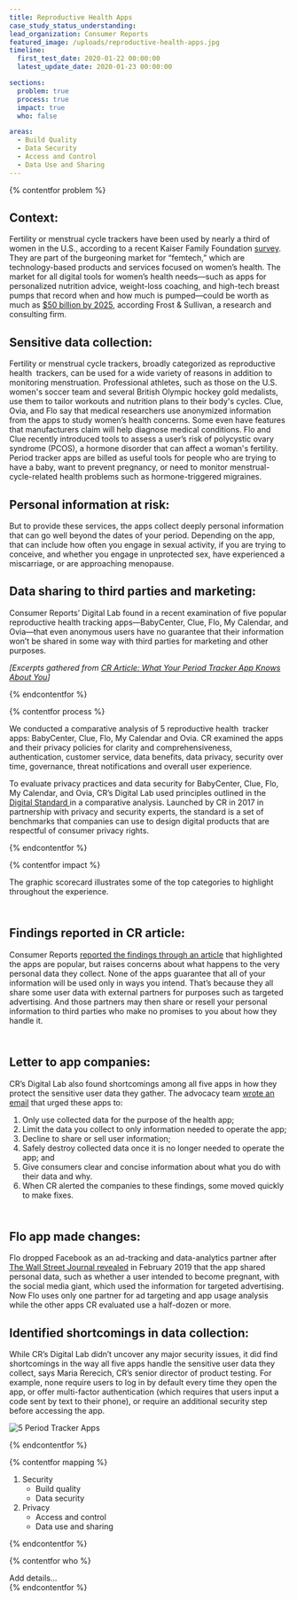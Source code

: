 ```yaml
---
title: Reproductive Health Apps
case_study_status_understanding:
lead_organization: Consumer Reports
featured_image: /uploads/reproductive-health-apps.jpg
timeline:
  first_test_date: 2020-01-22 00:00:00
  latest_update_date: 2020-01-23 00:00:00

sections:
  problem: true
  process: true
  impact: true
  who: false

areas:
  - Build Quality
  - Data Security
  - Access and Control
  - Data Use and Sharing
---
```



{% contentfor problem %}
<div class="editable mt-3">
<h2>Context:</h2><p>Fertility or menstrual cycle trackers have been used by
nearly a third of women in the U.S., according to a recent Kaiser Family
Foundation <a target="_blank" rel="noopener"
href="https://www.kff.org/other/poll-finding/kff-health-apps-and-information-survey/">survey</a>.
They are part of the burgeoning market for &ldquo;femtech,&rdquo; which are
technology-based products and services focused on women&rsquo;s health. The
market for all digital tools for women&rsquo;s health needs&mdash;such as
apps for personalized nutrition advice, weight-loss coaching, and high-tech
breast pumps that record when and how much is pumped&mdash;could be worth as
much as <a target="_blank" rel="noopener"
href="https://ww2.frost.com/frost-perspectives/femtechtime-digital-revolution-womens-health-market/">$50
billion by 2025</a>, according Frost &amp; Sullivan, a research and
consulting firm.</p><h2>Sensitive data collection:</h2><p>Fertility or
menstrual cycle trackers, broadly categorized as reproductive health
&nbsp;trackers, can be used for a wide variety of reasons in addition to
monitoring menstruation. Professional athletes, such as those on the U.S.
women's soccer team and several British Olympic hockey gold medalists, use
them to tailor workouts and nutrition plans to their body's cycles. Clue,
Ovia, and Flo say that medical researchers use anonymized information from
the apps to study women&rsquo;s health concerns. Some even have features
that manufacturers claim will help diagnose medical conditions. Flo and Clue
recently introduced tools to assess a user&rsquo;s risk of polycystic ovary
syndrome (PCOS), a hormone disorder that can affect a woman's fertility.
Period tracker apps are billed as useful tools for people who are trying to
have a baby, want to prevent pregnancy, or need to monitor
menstrual-cycle-related health problems such as hormone-triggered
migraines.&nbsp;</p><h2>Personal information at risk:</h2><p>But to provide
these services, the apps collect deeply personal information that can go
well beyond the dates of your period. Depending on the app, that can include
how often you engage in sexual activity, if you are trying to conceive, and
whether you engage in unprotected sex, have experienced a miscarriage, or
are approaching menopause.</p><h2>Data sharing to third parties and
marketing:</h2><p>Consumer Reports&rsquo; Digital Lab found in a recent
examination of five popular reproductive health tracking
apps&mdash;BabyCenter, Clue, Flo, My Calendar, and Ovia&mdash;that even
anonymous users have no guarantee that their information won&rsquo;t be
shared in some way with third parties for marketing and other
purposes.</p><p><em>[Excerpts gathered from <a target="_blank"
rel="noopener"
href="https://www.consumerreports.org/health-privacy/what-your-period-tracker-app-knows-about-you/">CR
Article: What Your Period Tracker App Knows About You</a>]</em></p>
</div>
{% endcontentfor %}

{% contentfor process %}
<div class="editable mt-3">
<p>We conducted a comparative analysis of 5 reproductive health
&nbsp;tracker apps: BabyCenter, Clue, Flo, My Calendar and Ovia. CR examined
the apps and their privacy policies for clarity and comprehensiveness,
authentication, customer service, data benefits, data privacy, security over
time, governance, threat notifications and overall user
experience.&nbsp;</p><p>To evaluate privacy practices and data security for
BabyCenter, Clue, Flo, My Calendar, and Ovia, CR&rsquo;s Digital Lab used
principles outlined in the <a target="_blank" rel="noopener"
href="https://www.thedigitalstandard.org/">Digital Standard </a>in a
comparative analysis. Launched by CR in 2017 in partnership with privacy and
security experts, the standard is a set of benchmarks that companies can use
to design digital products that are respectful of consumer privacy
rights.</p>
</div>
{% endcontentfor %}

{% contentfor impact %}
<div class="editable mt-3">
<p>The graphic scorecard illustrates some of the top categories to highlight
throughout the experience.&nbsp;</p><h2><br />Findings reported in CR
article:</h2><p>Consumer Reports <a target="_blank" rel="noopener"
href="https://www.consumerreports.org/health-privacy/what-your-period-tracker-app-knows-about-you/">reported
the findings through an article</a> that highlighted the apps are popular,
but raises concerns about what happens to the very personal data they
collect. None of the apps guarantee that all of your information will be
used only in ways you intend. That&rsquo;s because they all share some user
data with external partners for purposes such as targeted advertising. And
those partners may then share or resell your personal information to third
parties who make no promises to you about how they handle
it.&nbsp;</p><h2><br />Letter to app companies:</h2><p>CR&rsquo;s Digital
Lab also found shortcomings among all five apps in how they protect the
sensitive user data they gather. The advocacy team <a target="_blank"
rel="noopener"
href="https://drive.google.com/file/d/1JPezJ9AQXkecY1pQOO-_3FvDeAZFPkUm/view">wrote
an email</a> that urged these apps to:&nbsp;</p><ol><li>Only use collected
data for the purpose of the health app;</li><li>Limit the data you collect
to only information needed to operate the app;</li><li>Decline to share or
sell user information;</li><li>Safely destroy collected data once it is no
longer needed to operate the app; and</li><li>Give consumers clear and
concise information about what you do with their data and why.</li><li>When
CR alerted the companies to these findings, some moved quickly to make
fixes.&nbsp;</li></ol><h2><br />Flo app made changes:</h2><p>Flo dropped
Facebook as an ad-tracking and data-analytics partner after <a
target="_blank" rel="noopener"
href="https://www.wsj.com/articles/you-give-apps-sensitive-personal-information-then-they-tell-facebook-11550851636">The
Wall Street Journal revealed</a>&nbsp;in February 2019 that the app shared
personal data, such as whether a user intended to become pregnant, with the
social media giant, which used the information for targeted advertising. Now
Flo uses only one partner for ad targeting and app usage analysis while the
other apps CR evaluated use a half-dozen or more.</p><h2>Identified
shortcomings in data collection:</h2><p>While CR&rsquo;s Digital Lab
didn&rsquo;t uncover any major security issues, it did find shortcomings in
the way all five apps handle the sensitive user data they collect, says
Maria Rerecich, CR&rsquo;s senior director of product testing. For example,
none require users to log in by default every time they open the app, or
offer multi-factor authentication (which requires that users input a code
sent by text to their phone), or require an additional security step before
accessing the app.&nbsp;</p>
<p>
<img src="/uploads/mapping-04-inline.png" alt="5 Period Tracker Apps"/>
</p>
</div>
{% endcontentfor %}

{% contentfor mapping %}
<div class="editable mt-3">
<ol><li>Security<ul><li>Build quality</li><li>Data
security</li></ul></li><li>Privacy<ul><li>Access and control</li><li>Data
use and sharing</li></ul></li></ol>
</div>
{% endcontentfor %}

{% contentfor who %}
<div class="editable mt-3">
Add details...
</div>
{% endcontentfor %}

